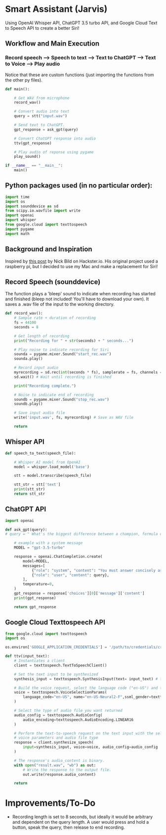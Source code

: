 # Smart Assistant (Jarvis)
Using OpenAI Whisper API, ChatGPT 3.5 turbo API, and Google Cloud Text to Speech API to create a better Siri!

## Workflow and Main Execution 
### Record speech --> Speech to text --> Text to ChatGPT --> Text to Voice --> Play audio

Notice that these are custom functions (just importing the functions from the other py files).
```python
def main():

    # Get WAV from microphone
    record_wav()

    # Convert audio into text
    query = stt("input.wav")

    # Send text to ChatGPT.
    gpt_response = ask_gpt(query)

    # Convert ChatGPT response into audio
    ttv(gpt_response)

    # Play audio of reponse using pygame
    play_sound()

if __name__ == "__main__":
    main()
```

## Python packages used (in no particular order):
```python
import time
import os
import sounddevice as sd
from scipy.io.wavfile import write
import openai
import whisper
from google.cloud import texttospeech
import pygame
import math
```

## Background and Inspiration
Inspired by [this post](https://www.hackster.io/nickbild/voicegpt-f88f8f) by Nick Bild on Hackster.io. His original project used a raspberry pi, but I decided to use my Mac and make a replacement for Siri!

## Record Speech (sounddevice)
The function plays a 'bleep' sound to indicate when recording has started and finished (bleep not included! You'll have to download your own). It saves a .wav file of the input to the working directory.

```python
def record_wav():
    # Sample rate + duration of recording
    fs = 44100
    seconds = 8

    # Get length of recording
    print("Recording for " + str(seconds) + " seconds...")

    # Play noise to indicate recording for Siri
    sounda = pygame.mixer.Sound("start_rec.wav")
    sounda.play()

    # Record input audio
    myrecording = sd.rec(int(seconds * fs), samplerate = fs, channels = 1)
    sd.wait() # Wait until recording is finished

    print("Recording complete.")

    # Noise to indicate end of recording
    soundb = pygame.mixer.Sound("stop_rec.wav")
    soundb.play()

    # Save input audio file
    write('input.wav', fs, myrecording) # Save as WAV file

    return
```

## Whisper API
```python
def speech_to_text(speech_file):

    # Whisper AI model from OpenAI
    model = whisper.load_model('base')

    stt = model.transcribe(speech_file)

    stt_str = stt['text']
    print(stt_str)
    return stt_str
```

## ChatGPT API
```python
import openai

def ask_gpt(query):
# query = " What's the biggest difference between a champion, formula one driver and all the others?"

    # example with a system message
    MODEL = "gpt-3.5-turbo"

    response = openai.ChatCompletion.create(
        model=MODEL,
        messages=[
            {"role": "system", "content": "You must answer concisely as a helpful assistant."},
            {"role": "user", "content": query},
        ],
        temperature=0,
    )
    gpt_response = response['choices'][0]['message']['content']
    print(gpt_response)

    return gpt_response
```

## Google Cloud Texttospeech API
```python
from google.cloud import texttospeech
import os

os.environ['GOOGLE_APPLICATION_CREDENTIALS'] = '/path/to/credentials/creds.json'

def ttv(input_text):
    # Instantiates a client
    client = texttospeech.TextToSpeechClient()

    # Set the text input to be synthesized
    synthesis_input = texttospeech.SynthesisInput(text= input_text) # tts)

    # Build the voice request, select the language code ("en-US") and the ssml
    voice = texttospeech.VoiceSelectionParams(
        language_code="en-US", name="en-US-Neural2-F",ssml_gender=texttospeech.SsmlVoiceGender.FEMALE
    )

    # Select the type of audio file you want returned
    audio_config = texttospeech.AudioConfig(
        audio_encoding=texttospeech.AudioEncoding.LINEAR16
    )

    # Perform the text-to-speech request on the text input with the selected
    # voice parameters and audio file type
    response = client.synthesize_speech(
        input=synthesis_input, voice=voice, audio_config=audio_config
    )

    # The response's audio_content is binary.
    with open("result.wav", "wb") as out:
        # Write the response to the output file.
        out.write(response.audio_content)

    return
```

# Improvements/To-Do
- Recording length is set to 8 seconds, but ideally it would be arbitrary and dependent on the query length. A user would press and hold a button, speak the query, then release to end recording.
